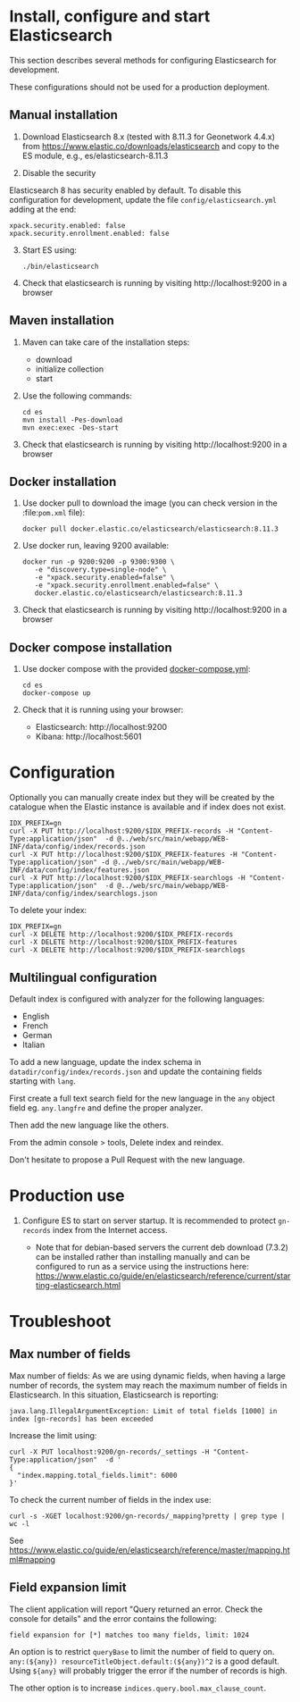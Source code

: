 # Install, configure and start Elasticsearch

This section describes several methods for configuring Elasticsearch for development.

These configurations should not be used for a production deployment.

## Manual installation

1. Download Elasticsearch 8.x (tested with 8.11.3 for Geonetwork 4.4.x) from https://www.elastic.co/downloads/elasticsearch
and copy to the ES module, e.g., es/elasticsearch-8.11.3

2. Disable the security

Elasticsearch 8 has security enabled by default. To disable this configuration for development, update the file `config/elasticsearch.yml` adding at the end:

```
xpack.security.enabled: false
xpack.security.enrollment.enabled: false
```


3. Start ES using:

   ```shell script
   ./bin/elasticsearch
   ```

4. Check that elasticsearch is running by visiting http://localhost:9200 in a browser

## Maven installation

1. Maven can take care of the installation steps:

   * download
   * initialize collection
   * start

2. Use the following commands:

   ```shell script
   cd es
   mvn install -Pes-download
   mvn exec:exec -Des-start
   ```
3. Check that elasticsearch is running by visiting http://localhost:9200 in a browser

## Docker installation

1. Use docker pull to download the image (you can check version in the :file:`pom.xml` file):

   ```
   docker pull docker.elastic.co/elasticsearch/elasticsearch:8.11.3
   ```

2. Use docker run, leaving 9200 available:

   ```
   docker run -p 9200:9200 -p 9300:9300 \ 
      -e "discovery.type=single-node" \
      -e "xpack.security.enabled=false" \
      -e "xpack.security.enrollment.enabled=false" \ 
      docker.elastic.co/elasticsearch/elasticsearch:8.11.3
   ```

3. Check that elasticsearch is running by visiting http://localhost:9200 in a browser

## Docker compose installation

1. Use docker compose with the provided [docker-compose.yml](docker-compose.yml):

   ```
   cd es
   docker-compose up
   ```

3. Check that it is running using your browser:
   
   * Elasticsearch: http://localhost:9200
   * Kibana: http://localhost:5601

# Configuration

Optionally you can manually create index but they will be created by the catalogue when 
the Elastic instance is available and if index does not exist.

```shell script
IDX_PREFIX=gn
curl -X PUT http://localhost:9200/$IDX_PREFIX-records -H "Content-Type:application/json"  -d @../web/src/main/webapp/WEB-INF/data/config/index/records.json
curl -X PUT http://localhost:9200/$IDX_PREFIX-features -H "Content-Type:application/json" -d @../web/src/main/webapp/WEB-INF/data/config/index/features.json
curl -X PUT http://localhost:9200/$IDX_PREFIX-searchlogs -H "Content-Type:application/json"  -d @../web/src/main/webapp/WEB-INF/data/config/index/searchlogs.json
```

To delete your index:

```shell script
IDX_PREFIX=gn
curl -X DELETE http://localhost:9200/$IDX_PREFIX-records
curl -X DELETE http://localhost:9200/$IDX_PREFIX-features
curl -X DELETE http://localhost:9200/$IDX_PREFIX-searchlogs
```

## Multilingual configuration

Default index is configured with analyzer for the following languages:
* English
* French
* German
* Italian
  
To add a new language, update the index schema in `datadir/config/index/records.json` and update the containing fields starting with `lang`.

First create a full text search field for the new language in the `any` object field eg. `any.langfre` and define the proper analyzer.

Then add the new language like the others.

From the admin console > tools, Delete index and reindex.

Don't hesitate to propose a Pull Request with the new language.


# Production use

1. Configure ES to start on server startup. It is recommended to protect `gn-records` index from the Internet access.

   * Note that for debian-based servers the current deb download (7.3.2) can be installed rather than installing manually and can be configured to run as a service using the instructions here: https://www.elastic.co/guide/en/elasticsearch/reference/current/starting-elasticsearch.html


# Troubleshoot

## Max number of fields

Max number of fields: As we are using dynamic fields, when having a large number of records, the system may reach the maximum number of fields in Elasticsearch. In this situation, Elasticsearch is reporting: 

```
java.lang.IllegalArgumentException: Limit of total fields [1000] in index [gn-records] has been exceeded
```

Increase the limit using:

```shell script
curl -X PUT localhost:9200/gn-records/_settings -H "Content-Type:application/json"  -d '
{
  "index.mapping.total_fields.limit": 6000
}'
```

To check the current number of fields in the index use:

```shell script
curl -s -XGET localhost:9200/gn-records/_mapping?pretty | grep type | wc -l
```

See https://www.elastic.co/guide/en/elasticsearch/reference/master/mapping.html#mapping

## Field expansion limit

The client application will report "Query returned an error. Check the console for details" and the error contains the following:

```
field expansion for [*] matches too many fields, limit: 1024
```

An option is to restrict `queryBase` to limit the number of field to query on. `any:(${any}) resourceTitleObject.default:(${any})^2` is a good default. Using `${any}` will probably trigger the error if the number of records is high.

The other option is to increase `indices.query.bool.max_clause_count`.
